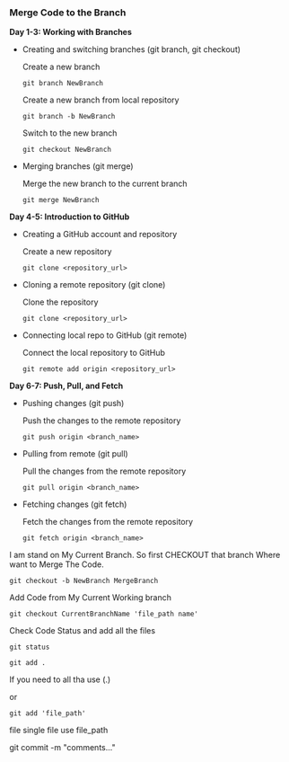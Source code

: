 ### Merge Code to the Branch
**Day 1-3: Working with Branches**

- Creating and switching branches (git branch, git checkout)
     
    Create a new branch
    
    ```Shell
    git branch NewBranch
    ```

    Create a new branch from local repository
    
    ```Shell
    git branch -b NewBranch
    ```
    
    Switch to the new branch
    
    ```Shell
    git checkout NewBranch
    ```

    

- Merging branches (git merge)
    
    Merge the new branch to the current branch
    
    ```Shell
    git merge NewBranch
    ```

**Day 4-5: Introduction to GitHub**

- Creating a GitHub account and repository
    
    Create a new repository
    
    ```Shell
    git clone <repository_url>
    ```
- Cloning a remote repository (git clone)
    
    Clone the repository
    
    ```Shell
    git clone <repository_url>
    ```

- Connecting local repo to GitHub (git remote)
    
    Connect the local repository to GitHub
    
    ```Shell
    git remote add origin <repository_url>
    ```

**Day 6-7: Push, Pull, and Fetch**

- Pushing changes (git push)
    
    Push the changes to the remote repository
    
    ```Shell
    git push origin <branch_name>
    ```

- Pulling from remote (git pull)
    
    Pull the changes from the remote repository
    
    ```Shell
    git pull origin <branch_name>
    ```

- Fetching changes (git fetch)
    
    Fetch the changes from the remote repository
    
    ```Shell
    git fetch origin <branch_name>
    ```

I am stand on My Current Branch. So first CHECKOUT that branch Where want to Merge The Code.

```Shell
git checkout -b NewBranch MergeBranch
```

Add Code from My Current Working branch

```Shell
git checkout CurrentBranchName 'file_path name'
```

Check Code Status and add all the files

```Shell
git status
```

```Shell
git add .
```
If you need to all tha use (.) 

or 

```Shell
git add 'file_path'
```
file single file use file_path

git commit -m "comments..."

